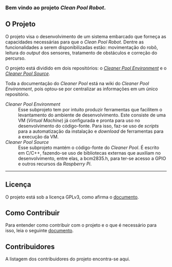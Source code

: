 ### Bem vindo ao projeto *Clean Pool Robot*.

## O Projeto
O projeto visa o desenvolvimento de um sistema embarcado que forneça as
capacidades necessárias para que o *Clean Pool Robot*. Dentre as
funcionalidades a serem disponibilizadas estão: movimentação do robô, leitura
do *output* dos sensores, tratamento de obstáculos e correção do percurso.

O projeto está dividido em dois repositórios: o [_Cleaner Pool Environment_][env] e o [_Cleaner Pool Source_][src].

Toda a documentação do _Cleaner Pool_ está na wiki do _Cleaner Pool Environment_, pois optou-se por centralizar as informações em um único repositório.

<dl>
  <dt><i>Cleaner Pool Environment</i></dt>
  <dd>
    Esse subprojeto tem por intuito produzir ferramentas que facilitem o levantamento do ambiente de desenvolvimento. Este consiste de uma VM (<i>Virtual Machine</i>) já configurada e pronta para uso no desenvolvimento do código-fonte. Para isso, faz-se uso de <i>scripts</i> para a automatização da instalação e <i>download</i> de ferramentas para a execução da VM.
  <dd>

  <dt><i>Cleaner Pool Source</i></dt>
  <dd>
    Esse subprojeto mantém o código-fonte do <i>Cleaner Pool</i>. É escrito em C/C++, fazendo-se uso de bibliotecas externas que auxiliam no desenvolvimento, entre elas, a bcm2835.h, para ter-se acesso a GPIO e outros recursos da <i>Raspberry Pi</i>.
  </dd>
</dl>

***

## Licença
O projeto está sob a licença GPLv3, como afirma o [documento][license].

## Como Contribuir
Para entender como contribuir com o projeto e o que é necessário para isso,
leia o seguinte [documento][how-contribute].

## Contribuidores
A listagem dos contribuidores do projeto encontra-se aqui.

[license]: https://github.com/CleanPoolRobot/cleaner-pool-env/blob/master/LICENSE.txt
[how-contribute]: https://github.com/CleanPoolRobot/cleaner-pool-env/wiki/Como-Contribuir
[env]: https://github.com/CleanPoolRobot/cleaner-pool-env
[src]: https://github.com/CleanPoolRobot/cleaner-pool-src
